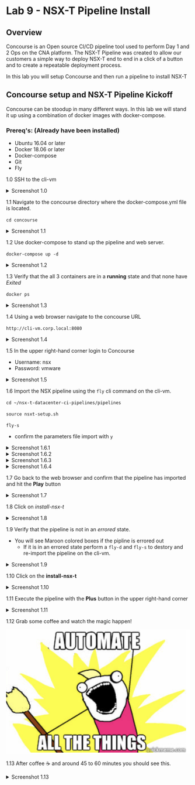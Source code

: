 # Lab 9 - NSX-T Pipeline Install

## Overview

Concourse is an Open source CI/CD pipeline tool used to perform Day 1 and 2 Ops on the CNA platform.
The NSX-T Pipeline was created to allow our customers a simple way to deploy NSX-T end to end in a click of a button and to create a repeatable deployment process.

In this lab you will setup Concourse and then run a pipeline to install NSX-T

## Concourse setup and NSX-T Pipeline Kickoff

Concourse can be stoodup in many different ways. In this lab we will stand it up using a combination of docker images with docker-compose.

### Prereq's: (Already have been installed)

- Ubuntu 16.04 or later
- Docker 18.06 or later
- Docker-compose
- Git
- Fly

1.0 SSH to the cli-vm

<details><summary>Screenshot 1.0</summary>
<img src="Images/ssh-cli-vm.png">
</details>

1.1 Navigate to the concourse directory where the docker-compose.yml file is located.

`cd concourse`

<details><summary>Screenshot 1.1</summary>
<img src="Images/concourse-dir.png">
</details>

1.2 Use docker-compose to stand up the pipeline and web server.

`docker-compose up -d`

<details><summary>Screenshot 1.2</summary>
<img src="Images/docker-compose-up.png">
</details>

1.3 Verify that the all 3 containers are in a **running** state and that none have *Exited*

`docker ps`

<details><summary>Screenshot 1.3</summary>
<img src="Images/docker-ps.png">
</details>

1.4 Using a web browser navigate to the concourse URL

`http://cli-vm.corp.local:8080`

<details><summary>Screenshot 1.4</summary>
<img src="Images/pipeline-ui.png">
</details>

1.5 In the upper right-hand corner login to Concourse

- Username: nsx
- Password: vmware

<details><summary>Screenshot 1.5</summary>
<img src="Images/concourse-login.png">
</details>

1.6 Import the NSX pipeline using the `fly` cli command on the cli-vm.

`cd ~/nsx-t-datacenter-ci-pipelines/pipelines`

`source nsxt-setup.sh`

`fly-s`
- confirm the parameters file import with `y`

<details><summary>Screenshot 1.6.1</summary>
<img src="Images/nsx-pipeline-dir.png">
</details>

<details><summary>Screenshot 1.6.2</summary>
<img src="Images/source-nsxt-setup.png">
</details>

<details><summary>Screenshot 1.6.3</summary>
<img src="Images/pipeline-import.png">
</details>

<details><summary>Screenshot 1.6.4</summary>
<img src="Images/confirm-import.png">
</details>

1.7 Go back to the web browser and confirm that the pipeline has imported and hit the **Play** button

<details><summary>Screenshot 1.7</summary>
<img src="Images/pipeline-ui.png">
</details>

1.8 Click on *install-nsx-t* 

<details><summary>Screenshot 1.8</summary>
<img src="Images/pipeline-ui.png">
</details>

1.9 Verify that the pipeline is not in an *errored* state.

- You will see Maroon colored boxes if the pipline is errored out
  - If it is in an errored state perform a `fly-d` and `fly-s` to destory and re-import the pipeline on the cli-vm.

<details><summary>Screenshot 1.9</summary>
<img src="Images/pipeline-started.png">
</details>

1.10 Click on the **install-nsx-t**

<details><summary>Screenshot 1.10</summary>
<img src="Images/install-nsx-t.png">
</details>

1.11 Execute the pipeline with the **Plus** button in the upper right-hand corner

<details><summary>Screenshot 1.11</summary>
<img src="Images/install-nsx-t-plus.png">
</details>

1.12 Grab some coffee and watch the magic happen! 

<img src="Images/automate-all-things.png">

1.13 After coffee :coffee: and around 45 to 60 minutes you should see this.

<details><summary>Screenshot 1.13</summary>
<img src="Images/pipeline-complete.png">
</details>
